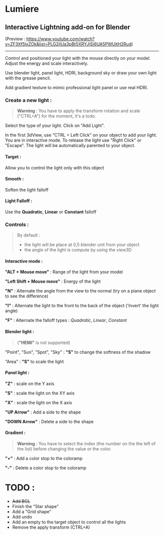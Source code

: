 # Lumiere

## Interactive Lightning add-on for Blender 
(Preview : https://www.youtube.com/watch?v=ZF3Xf5lxZOk&list=PLG2jIUa3pBt5XRYJjSi6UA5PWUitH2Rud)
****
Control and positioned your light with the mouse directly on your model. Adjust the energy and scale interactively.

Use blender light, panel light, HDRI, background sky or draw your own light with the grease pencil. 

Add gradient texture to mimic professional light panel or use real HDRI.

### Create a new light :
> **Warning** : You have to apply the transform rotation and scale ("CTRL+A") for the moment, it's a todo.

Select the type of your light. Click on "Add Light". 

In the first 3dView, use "CTRL + Left Click" on your object to add your light. You are in interactive mode. To release the light use "Right Click" or "Escape". The light will be automatically parented to your object.

#### Target :
Allow you to control the light only with this object

#### Smooth :
Soften the light falloff

#### Light Falloff :
Use the **Quadratic**, **Linear** or **Constant** falloff

### Controls :
>By default :
> - the light will be place at 0,5 blender unit from your object
> - the angle of the light is compute by using the view3D

#### Interactive mode :

**"ALT + Mouse move"** : Range of the light from your model

**"Left Shift + Mouse move"** : Energy of the light

**"N"** : Alternate the angle from the view to the normal (try on a plane object to see the difference)

**"I"** : Alternate the light to the front to the back of the object ('Invert' the light angle)

**"F"** : Alternate the falloff types : *Quadratic*, *Linear*, *Constant*

#### Blender light : 
> (**"HEMI"** is not supported)

"Point", "Sun", "Spot", "Sky" : **"S"** to change the softness of the shadow 

"Area" : **"S"** to scale the light


#### Panel light :

**"Z"** : scale on the Y axis

**"S"** : scale the light on the XY axis

**"X"** : scale the light on the X axis

**"UP Arrow"** : Add a side to the shape

**"DOWN Arrow"** : Delete a side to the shape

#### Gradient :
> **Warning** : You have to select the index (the number on the the left of the list) before changing the value or the color.

**"+"** : Add a color stop to the coloramp

**"-"** : Delete a color stop to the coloramp

TODO :
======
- ~~Add BGL~~ 
- Finish the "Star shape"
- Add a "Grid shape"
- Add undo
- Add an empty to the target object to control all the lights
- Remove the apply transform (CTRL+A)

